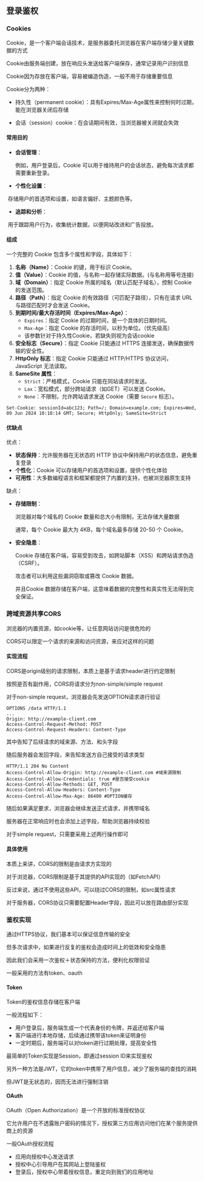 ## 登录鉴权

### Cookies

Cookie，是一个客户端会话技术，是服务器委托浏览器在客户端存储少量关键数据的方式

Cookie由服务端创建，放在响应头发送给客户端保存，通常记录用户识别信息

Cookie因为存放在客户端，容易被编造伪造，一般不用于存储重要信息

Cookie分为两种：

- 持久性（permanent cookie）：具有Expires/Max-Age属性来控制何时过期，能在浏览器关闭后存储

- 会话（session）cookie：在会话期间有效，当浏览器被关闭就会失效

#### 常用目的

- **会话管理**：

	例如，用户登录后，Cookie 可以用于维持用户的会话状态，避免每次请求都需要重新登录。

- **个性化设置**：

​		存储用户的首选项和设置，如语言偏好、主题颜色等。

- **追踪和分析**：

​		用于跟踪用户行为，收集统计数据，以便网站改进和广告投放。

#### 组成

一个完整的 Cookie 包含多个属性和字段，具体如下：

1. **名称（Name）**：Cookie 的键，用于标识 Cookie。
2. **值（Value）**：Cookie 的值，与名称一起存储实际数据。(与名称用等号连接)
3. **域（Domain）**：指定 Cookie 所属的域名（默认匹配子域名），控制 Cookie 的发送范围。
4. **路径（Path）**：指定 Cookie 的有效路径（可匹配子路径），只有在请求 URL 与路径匹配时才会发送 Cookie。
5. **到期时间/最大存活时间（Expires/Max-Age）**：
	- `Expires`：指定 Cookie 的过期时间，是一个具体的日期时间。
	- `Max-Age`：指定 Cookie 的存活时间，以秒为单位。（优先级高）
	- 该参数针对于持久性Cookie，若缺失则视为会话cookie
6. **安全标志（Secure）**：指定 Cookie 只能通过 HTTPS 连接发送，确保数据传输的安全性。
7. **HttpOnly 标志**：指定 Cookie 只能通过 HTTP/HTTPS 协议访问，JavaScript 无法读取。
8. **SameSite 属性**：
	- `Strict`：严格模式，Cookie 只能在同站请求时发送。
	- `Lax`：宽松模式，部分跨站请求（如GET）可以发送 Cookie。
	- `None`：不限制，允许跨站请求发送 Cookie（需要 `Secure` 标志）。

```
Set-Cookie: sessionId=abc123; Path=/; Domain=example.com; Expires=Wed, 09 Jun 2024 10:18:14 GMT; Secure; HttpOnly; SameSite=Strict
```

#### 优缺点

优点：

- **状态保持**：允许服务器在无状态的 HTTP 协议中保持用户的状态信息，避免重复登录
- **个性化**：Cookie 可以存储用户的首选项和设置，提供个性化体验
- **可用性**：大多数编程语言和框架都提供了内置的支持，也被浏览器原生支持

缺点：

- **存储限制**：

	浏览器对每个域名的 Cookie 数量和总大小有限制，无法存储大量数据

	通常，每个 Cookie 最大为 4KB，每个域名最多存储 20-50 个 Cookie。

- **安全隐患**：

	Cookie 存储在客户端，容易受到攻击，如跨站脚本（XSS）和跨站请求伪造（CSRF）。

	攻击者可以利用这些漏洞窃取或篡改 Cookie 数据。

	并且Cookie 数据存储在客户端，这意味着数据的完整性和真实性无法得到完全保证。

### 跨域资源共享CORS

浏览器的内置资源，如cookie等，让任意网站访问是很危险的

CORS可以限定一个请求的来源和访问资源，来应对这样的问题

#### 实现流程

CORS是origin级别的请求限制，本质上是基于请求header进行约定限制

按照是否有副作用，CORS将请求分为non-simple/simple request

对于non-simple request，浏览器会先发送OPTION请求进行验证

```
OPTIONS /data HTTP/1.1
...
Origin: http://example-client.com
Access-Control-Request-Method: POST
Access-Control-Request-Headers: Content-Type
```

其中告知了后续请求的域来源、方法、和头字段

随后服务器会发回字段，来告知发送方自己接受的请求类型

```
HTTP/1.1 204 No Content
Access-Control-Allow-Origin: http://example-client.com #域来源限制
Access-Control-Allow-Credentials: true #是否接受cookie
Access-Control-Allow-Methods: GET, POST
Access-Control-Allow-Headers: Content-Type
Access-Control-Allow-Max-Age: 86400 #OPTION缓存
```

随后如果满足要求，浏览器会继续发送正式请求，并携带域名

服务器在正常响应时也会添加上述字段，帮助浏览器持续校验

对于simple request，只需要采用上述两行操作即可

#### 具体使用

本质上来讲，CORS的限制是由请求方实现的

对于浏览器，CORS限制是基于其提供的API实现的（如FetchAPI）

反过来说，通过不使用这些API，可以绕过CORS的限制，如src属性请求

对于服务器，CORS协议只需要配置Header字段，因此可以放在路由部分实现

### 鉴权实现

通过HTTPS协议，我们基本可以保证信息传输的安全

但多次请求中，如果进行反复的鉴权会造成时间上的低效和安全隐患

因此我们会采用一次鉴权＋状态保持的方法，便利化权限验证

一般采用的方法有token、oauth

#### Token

Token的鉴权信息存储在客户端

一般流程如下：

- 用户登录后，服务端生成一个代表身份的令牌，并返还给客户端
- 客户端进行本地存储，后续通过携带该token来证明身份
- 一定时期后，服务端可以对token进行过期处理，提高安全性

最简单的Token实现是Session，即通过session ID来实现鉴权

另外一种方法是JWT，它的token中携带了用户信息，减少了服务端的查找的消耗

但JWT是无状态的，因而无法进行强制注销

#### OAuth

OAuth（Open Authorization）是一个开放的标准授权协议

它允许用户在不透露账户密码的情况下，授权第三方应用访问他们在某个服务提供商上的资源

一般OAuth授权流程

- 应用向授权中心发送请求
- 授权中心引导用户在其网站上登陆鉴权
- 登录后，授权中心带着授权信息，重定向到我们的应用地址